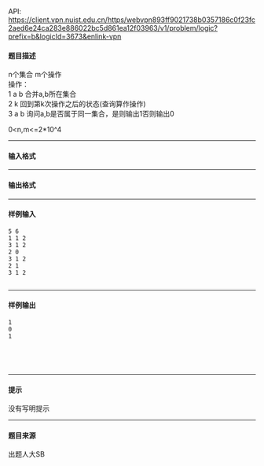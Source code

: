 API: https://client.vpn.nuist.edu.cn/https/webvpn893ff9021738b0357186c0f23fc2aed6e24ca283e886022bc5d861ea12f03963/v1/problem/logic?prefix=b&logicId=3673&enlink-vpn

#### 题目描述

n个集合 m个操作  
操作：  
1 a b 合并a,b所在集合  
2 k 回到第k次操作之后的状态(查询算作操作)  
3 a b 询问a,b是否属于同一集合，是则输出1否则输出0

0<n,m<=2\*10^4

---

#### 输入格式

---

#### 输出格式

---

#### 样例输入
```
5 6
1 1 2
3 1 2
2 0
3 1 2
2 1
3 1 2


```

---

#### 样例输出
```
1
0
1





```

---

#### 提示

没有写明提示

---

#### 题目来源

出题人大SB